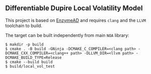 ## Differentiable Dupire Local Volatility Model

This project is based on [EnzymeAD](https://github.com/EnzymeAD/Enzyme) and requires `clang` and the `LLVM` toolchain to build.

The target can be built independently from main `NOA` library:

```
$ makdir -p build 
$ cmake . -B build -GNinja -DCMAKE_C_COMPILER=<clang path> -DCMAKE_CXX_COMPILER=<clang++ path> -DLLVM_DIR=<llvm path> -DCMAKE_BUILD_TYPE=Release
$ cmake --build build
$ build/local_vol_test
```
